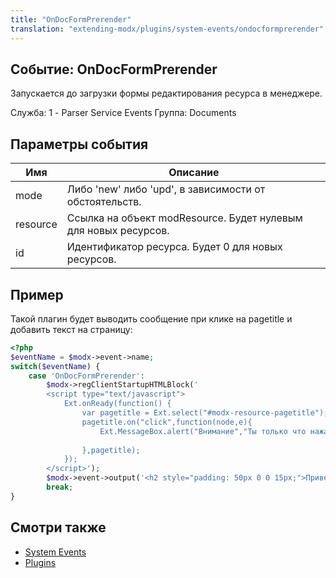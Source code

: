 ```yaml
---
title: "OnDocFormPrerender"
translation: "extending-modx/plugins/system-events/ondocformprerender"
---
```


## Событие: OnDocFormPrerender

Запускается до загрузки формы редактирования ресурса в менеджере.

Служба: 1 - Parser Service Events
Группа: Documents

## Параметры события

| Имя      | Описание                                                        |
| -------- | --------------------------------------------------------------- |
| mode     | Либо 'new' либо 'upd', в зависимости от обстоятельств.          |
| resource | Ссылка на объект modResource. Будет нулевым для новых ресурсов. |
| id       | Идентификатор ресурса. Будет 0 для новых ресурсов.              |

## Пример

Такой плагин будет выводить сообщение при клике на pagetitle и добавить текст на страницу:

```php
<?php
$eventName = $modx->event->name;
switch($eventName) {
    case 'OnDocFormPrerender':
        $modx->regClientStartupHTMLBlock('
        <script type="text/javascript">
    		Ext.onReady(function() {
                var pagetitle = Ext.select("#modx-resource-pagetitle");
                pagetitle.on("click",function(node,e){
                    Ext.MessageBox.alert("Внимание","Ты только что нажал на pagetitle.");
                    
                },pagetitle);
    		});
    	</script>');
    	$modx->event->output('<h2 style="padding: 50px 0 0 15px;">Привет дружище!</h2>');
        break;
}
```  

## Смотри также

- [System Events](extending-modx/plugins/system-events "System Events")
- [Plugins](extending-modx/plugins "Plugins")
